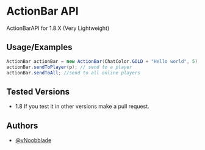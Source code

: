 # ActionBar API

ActionBarAPI for 1.8.X (Very Lightweight)

## Usage/Examples

```java
ActionBar actionBar = new ActionBar(ChatColor.GOLD + "Hello world", 5); // Hello World for 5s
actionBar.sendToPlayer(p); // send to a player
actionBar.sendToAll; //send to all online players
```
## Tested Versions

* 1.8
If you test it in other versions make a pull request.

## Authors

- [@vNoobblade](https://www.github.com/vNoobblade)
